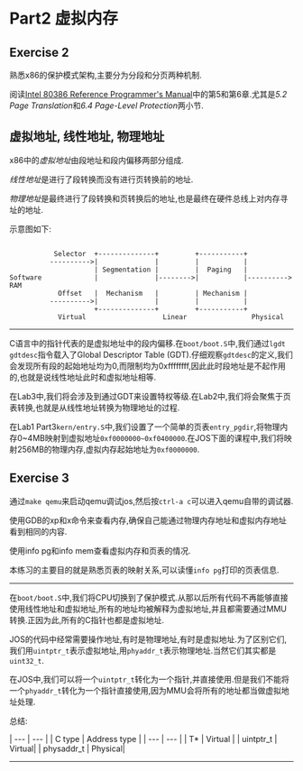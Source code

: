 # Part2 虚拟内存

## Exercise 2 
熟悉x86的保护模式架构,主要分为分段和分页两种机制.

阅读[Intel 80386 Reference Programmer's Manual](https://pdos.csail.mit.edu/6.828/2017/readings/i386/toc.htm)中的第5和第6章.尤其是*5.2 Page Translation*和*6.4 Page-Level Protection*两小节.

## 虚拟地址, 线性地址, 物理地址
x86中的*虚拟地址*由段地址和段内偏移两部分组成.

*线性地址*是进行了段转换而没有进行页转换前的地址.

*物理地址*是最终进行了段转换和页转换后的地址,也是最终在硬件总线上对内存寻址的地址.

示意图如下:

```

           Selector  +--------------+         +-----------+
          ---------->|              |         |           |
                     | Segmentation |         |  Paging   |
Software             |              |-------->|           |---------->  RAM
            Offset   |  Mechanism   |         | Mechanism |
          ---------->|              |         |           |
                     +--------------+         +-----------+
            Virtual                   Linear                Physical
```

---

C语言中的指针代表的是虚拟地址中的段内偏移.在`boot/boot.S`中,我们通过`lgdt gdtdesc`指令载入了Global Descriptor Table (GDT).仔细观察`gdtdesc`的定义,我们会发现所有段的起始地址均为0,而限制均为0xffffffff,因此此时段地址是不起作用的,也就是说线性地址此时和虚拟地址相等.

在Lab3中,我们将会涉及到通过GDT来设置特权等级.在Lab2中,我们将会聚焦于页表转换,也就是从线性地址转换为物理地址的过程.

在Lab1 Part3`kern/entry.S`中,我们设置了一个简单的页表`entry_pgdir`,将物理内存0~4MB映射到虚拟地址`0xf0000000~0xf0400000`.在JOS下面的课程中,我们将映射256MB的物理内存,虚拟内存起始地址为`0xf0000000`.


## Exercise 3
通过`make qemu`来启动qemu调试jos,然后按`ctrl-a c`可以进入qemu自带的调试器.

使用GDB的xp和x命令来查看内存,确保自己能通过物理内存地址和虚拟内存地址看到相同的内容.

使用info pg和info mem查看虚拟内存和页表的情况.

本练习的主要目的就是熟悉页表的映射关系,可以读懂`info pg`打印的页表信息.

---

在`boot/boot.S`中,我们将CPU切换到了保护模式.从那以后所有代码不再能够直接使用线性地址和虚拟地址,所有的地址均被解释为虚拟地址,并且都需要通过MMU转换.正因为此,所有的C指针也都是虚拟地址.

JOS的代码中经常需要操作地址,有时是物理地址,有时是虚拟地址.为了区别它们,我们用`uintptr_t`表示虚拟地址,用`phyaddr_t`表示物理地址.当然它们其实都是`uint32_t`.

在JOS中,我们可以将一个`uintptr_t`转化为一个指针,并直接使用.但是我们不能将一个`phyaddr_t`转化为一个指针直接使用,因为MMU会将所有的地址都当做虚拟地址处理.

总结:

| --- | --- |
| C type | Address type |
| --- | --- |
| T*  |	Virtual |
| uintptr_t | 	Virtual|
| physaddr_t | 	Physical|


















---